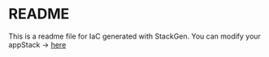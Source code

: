 # README
This is a readme file for IaC generated with StackGen.
You can modify your appStack -> [here](http://main.dev.stackgen.com/appstacks/cc92e1ff-21c1-4491-b816-2d071ab772ea)
